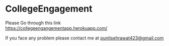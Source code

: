 # CollegeEngagement
Please Go through this link https://collegeengangementapp.herokuapp.com/

If you face any problem please contact me at punitsehrawat423@gmail.com
